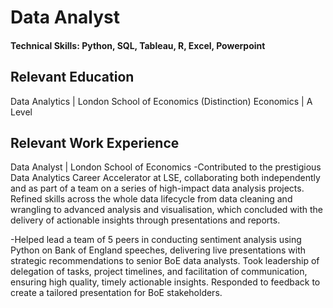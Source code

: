 # Data Analyst

#### Technical Skills: Python, SQL, Tableau, R, Excel, Powerpoint

## Relevant Education 
Data Analytics | London School of Economics (Distinction)
Economics | A Level

## Relevant Work Experience
Data Analyst | London School of Economics
-Contributed to the prestigious Data Analytics Career Accelerator at LSE, collaborating both independently and as part of a team on a series of high-impact data analysis projects. Refined skills across the whole data lifecycle from data cleaning and wrangling to advanced 
analysis and visualisation, which concluded with the delivery of actionable insights through presentations and reports.

-Helped lead a team of 5 peers in conducting sentiment analysis using Python on Bank of England speeches, delivering live presentations with strategic recommendations to senior BoE data analysts. Took leadership of delegation of tasks, project timelines, and facilitation 
of communication, ensuring high quality, timely actionable insights. Responded to feedback to create a tailored presentation for BoE stakeholders.
